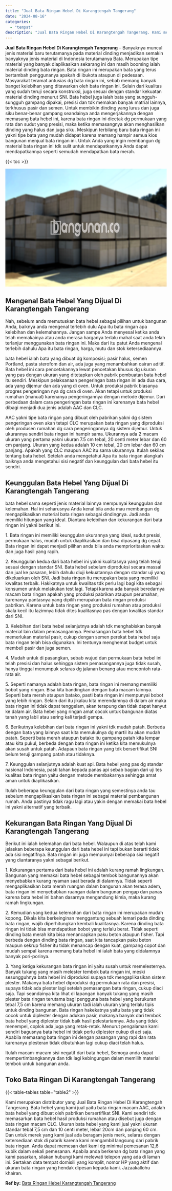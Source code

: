 ```yaml
---
title: "Jual Bata Ringan Hebel Di Karangtengah Tangerang"
date: "2024-08-16"
categories: 
  - "tempat"
description: "Jual Bata Ringan Hebel Di Karangtengah Tangerang. Kami merupakan distributor yang Jual Bata Ringan Hebel Di Karangtengah Tangerang. Bata hebel yang kami jual..."
---
```


**Jual Bata Ringan Hebel Di Karangtengah Tangerang** – Banyaknya muncul jenis material baru terutamanya pada material dinding menjadikan semakin banyaknya jenis material di Indonesia terutamanya Bata. Merupakan tipe material yang banyak diaplikasikan sekarang ini dan masih booming ialah material dinding bata ringan. Bata ringan ini merupakan bata yang terus bertambah penggunanya apakah di ibukota ataupun di pedesaan. Masyarakat teramat antusias dg bata ringan ini, sebab memang banyak banget kelebihan yang ditawarkan oleh bata ringan ini. Selain dari kualitas yang sudah teruji secara konstruksi, juga sesuai dengan standar kekuatan material dinding menurut SNI. Bata hebel juga ialah bata yang sungguh-sungguh gampang dipakai, presisi dan tdk memakan banyak matrial lainnya, terkhusus pasir dan semen. Untuk membikin dinding yang lurus dan juga siku benar-benar gampang seandainya anda mengerjakannya dengan memasang bata hebel ini, karena bata ringan ini dicetak dg permukaan yang rata dan sudut yang presisi, maka ketika memasangnya akan menghasilkan dinding yang halus dan juga siku. Meskipun terbilang baru bata ringan ini yakni tipe bata yang mudah didapat karena memang hampir semua kios bangunan menjual bata ringan ini. Untuk Anda yang ingin membangun dg material bata ringan ini tdk sulit untuk mendapatkannya Anda dapat mendapatkannya seperti semudah mendapatkan bata merah.

{{< toc >}}

![Jual Bata Ringan Hebel Di Karangtengah Tangerang](/images/jual-hebel-murah-35.png)

## Mengenal Bata Hebel Yang Dijual Di Karangtengah Tangerang

Nah, sebelum anda memutuskan bata hebel sebagai pilihan untuk bangunan Anda, baiknya anda mengenal terlebih dulu Apa itu bata ringan apa kelebihan dan kelemahannya. Jangan sampe Anda menyesal ketika anda telah memakainya atau anda merasa harganya terlalu mahal saat anda telah terlanjur menggunakan bata ringan ini. Maka dari itu patut Anda mengenal terlebih dahulu Apa itu bata ringan, harga, mutu dan stok ketersediaannya.

bata hebel ialah bata yang dibuat dg komposisi; pasir halus, semen Portland, pasta sterofom dan air, ada juga yang menambahkan cairan aditif. Bata hebel ini cara pencetakannya lewat pencetakan khusus dg ukuran yang pas dengan ukuran yang ditetapkan oleh pabrik pembuatan bata hebel itu sendiri. Meskipun pelaksanaan pengeringan bata ringan ini ada dua cara, ada yang dijemur dan ada yang di oven. Untuk produksi pabrik biasanya progres pengeringan nya dg cara di oven. Akan tetapi untuk produksi rumahan (manual) karenanya pengeringannya dengan metode dijemur. Dari perbedaan dalam cara pengeringan bata ringan ini karenanya bata hebel dibagi menjadi dua jenis adalah AAC dan CLC.

AAC yakni tipe bata ringan yang dibuat oleh pabrikan yakni dg sistem pengeringan oven akan tetapi CLC merupakan bata ringan yang diproduksi oleh produsen rumahan dg cara pengeringannya dg sistem dijemur. Untuk ukurannya sendiri bata ringan ini hampir sama. Ukurannya ada 2 macam ukuran yang pertama yakni ukuran 7.5 cm tebal, 20 centi meter lebar dan 60 cm panjang. Ukuran yang kedua adalah 10 cm tebal, 20 cm lebar dan 60 cm panjang. Apakah yang CLC maupun AAC itu sama ukurannya. Itulah sekilas tentang bata hebel. Setelah anda mengetahui Apa itu bata ringan alangkah baiknya anda mengetahui sisi negatif dan keunggulan dari bata hebel itu sendiri.

## Keunggulan Bata Hebel Yang Dijual Di Karangtengah Tangerang

bata hebel sama seperti jenis material lainnya mempunyai keunggulan dan kelemahan. Hal ini seharusnya Anda kenal bila anda mau membangun dg mengaplikasikan material bata ringan sebagai dindingnya. Jadi anda memiliki hitungan yang ideal. Diantara kelebihan dan kekurangan dari bata ringan ini yakni berikut ini.

1\. Bata ringan ini memiliki keunggulan ukurannya yang ideal, sudut presisi, permukaan halus, mudah untuk diaplikasikan dan bisa dipasang dg cepat. Bata ringan ini dapat menjadi pilihan anda bila anda memprioritaskan waktu dan juga hasil yang rapih.

2\. Keunggulan kedua dari bata hebel ini yakni kualitasnya yang telah teruji sesuai dengan standar SNI. Bata hebel sebelum diproduksi secara massal dan jual ke pasaran, lebih dahulu diuji kekuatannya dengan standar uji yang dikeluarkan oleh SNI. Jadi bata ringan itu merupakan bata yang memiliki kwalitas terbaik. Hakikatnya untuk kwalitas tdk perlu lagi bagi kita sebagai konsumen untuk melakukan test lagi. Tetapi karena ada banyak beredarnya macam bata ringan apakah yang produksi pabrikan ataupun perumahan, karenanya pantasnya yang dipilih merupakan bata ringan produksi pabrikan. Karena untuk bata ringan yang produksi rumahan atau produksi skala kecil itu lazimnya tidak dites kualitasnya pas dengan kwalitas standar dari SNI.

3\. Kelebihan dari bata hebel selanjutnya adalah tdk menghabiskan banyak material lain dalam pemasangannya. Pemasangan bata hebel tdk memerlukan material pasir, cukup dengan semen perekat bata hebel saja bata ringan telah bisa digunakan. Ini tentunya menghemat budget untuk membeli pasir dan juga semen.

4\. Mudah untuk di pasangkan, sebab wujud dan permukaan bata hebel ini telah presisi dan halus sehingga sistem pemasangannya juga tidak susah, hanya tinggal menumpuk selaras dg jalanan benang atau mencontoh rata-rata air.

5\. Seperti namanya adalah bata ringan, bata ringan ini memang memiliki bobot yang ringan. Bisa kita bandingkan dengan bata macam lainnya. Seperti bata merah ataupun batako, pasti bata ringan ini mempunyai bobot yang lebih ringan. Selain dari itu jikalau kita merendamnya di dalam air maka bata ringan ini tidak dapat tenggelam, akan terapung dan tidak dapat hanyut ke dalam air. Bata hebel yang ringan amat cocok untuk bangunan diatas tanah yang labil atau sering kali terjadi gempa.

6\. Berikutnya kelebihan dari bata ringan ini yakni tdk mudah patah. Berbeda dengan bata yang lainnya saat kita memukulnya dg martil itu akan mudah patah. Seperti bata merah ataupun batako itu gampang patah kita lempar atau kita pukul, berbeda dengan bata ringan ini ketika kita memukulnya akan susah untuk patah. Adapaun bata ringan yang tdk bersertifikat SNI belum teruji gampang patah atau tidaknya.

7\. Keunggulan selanjutnya adalah kuat api. Bata hebel yang pas dg standar nasional Indonesia, pasti tahan kepada panas api sebab bagian dari uji tes kualitas bata ringan yaitu dengan metode membakarnya sehingga amat aman untuk diaplikasikan.

Itulah beberapa keunggulan dari bata ringan yang semestinya anda tau sebelum mengaplikasikan bata ringan ini sebagai material pembangunan rumah. Anda pastinya tidak ragu lagi atau yakin dengan memakai bata hebel ini yakni alternatif yang terbaik.

## Kekurangan Bata Ringan Yang Dijual Di Karangtengah Tangerang

Berikut ini ialah kelemahan dari bata hebel. Walaupun di atas telah kami jelaskan beberapa keunggulan dari bata hebel ini tapi bukan berarti tidak ada sisi negatifnya. Bata ringan ini juga mempunyai beberapa sisi negatif yang diantaranya yakni sebagai berikut.

1\. Kekurangan pertama dari bata hebel ini adalah kurang ramah lingkungan. Bangunan yang memakai bata hebel sebagai tembok bangunannya akan menyebabkan kurang nyaman saat berada di dalamnya. Tidak seperti mengaplikasikan bata merah ruangan dalam bangunan akan terasa adem, bata ringan ini menyebabkan ruangan dalam bangunan pengap dan panas karena bata hebel ini bahan dasarnya mengandung kimia, maka kurang ramah lingkungan.

2\. Kemudian yang kedua kelemahan dari bata ringan ini merupakan mudah kopong. Dikala kita berkeinginan menggantung sebuah lemari pada dinding bata ringan, wajib diperhitungkan kembali kualitasnya. Karena dinding bata ringan ini tidak bisa mendapatkan bobot yang terlalu berat. Tidak seperti dinding bata merah kita bisa menancapkan paku beton ataupun fisher. Tapi berbeda dengan dinding bata ringan, saat kita tancapkan paku beton maupun sekrup fisher itu tidak menancap dengan kuat, gampang copot dan mudah sempal karena memang bata hebel ini ialah bata yang didalamnya banyak pori-porinya.

3\. Yang ketiga kekurangan bata ringan ini yaitu susah untuk memelesternya. Banyak tukang yang masih melester tembok bata ringan ini, meski sesungguhnya bata hebel ini diproduksi supaya tdk mengaplikasikan sistem plester. Makanya bata hebel diproduksi dg permukaan rata dan presisi, supaya tidak ada plester lagi setelah pemasangan bata ringan, cukup diaci saja. Tapi seandainya kita lihat di lapangan banyak tukang yang masih plester bata ringan terutama bagi pengguna bata hebel yang berukuran tebal 7,5 cm karena memang ukuran tadi ialah ukuran yang terlalu tipis untuk dinding bangunan. Bata ringan hakekatnya yaitu bata yang tidak cocok untuk diplester dengan adukan pasir, makanya banyak dari tembok bata hebel yang diplester tidak baik hasil pelestariannya. Ada yang tidak menempel, coplok ada juga yang retak-retak. Menurut pengalaman kami sendiri bagusnya bata hebel ini tidak perlu diplester cukup di aci saja. Apabila memasang bata ringan ini dengan pasangan yang rapi dan rata karenanya plesteran tidak dibutuhkan lagi cukup diaci telah halus.

Itulah macam-macam sisi negatif dari bata hebel, Semoga anda dapat mempertimbangkannya dan tdk lagi kebingungan dalam memilih material tembok untuk bangunan anda.

## Toko Bata Ringan Di Karangtengah Tangerang

{{< table-tables table="table2" >}}

Kami merupakan distributor yang Jual Bata Ringan Hebel Di Karangtengah Tangerang. Bata hebel yang kami jual yaitu bata ringan macam AAC, adalah bata hebel yang dibuat oleh pabrikan bersertifikat SNI. Kami sendiri tdk memasarkan bata hebel hasil produksi rumahan atau disebut juga dengan bata ringan macam CLC. Ukuran bata hebel yang kami jual yakni ukuran standar tebal 7,5 cm dan 10 centi meter, lebar 20cm dan panjang 60 cm. Dan untuk merek yang kami jual ada beragam jenis merk, selaras dengan ketersediaan stok di pabrik karena kami mengambil langsung dari pabrik bata ringan. Anda dapat memesan dari kami dg minimal pemesanan 12,6 kubik dalam sekali pemesanan. Apabila anda berkenan dg bata ringan yang kami pasarkan, silakan hubungi kami melewati telepon yang ada di laman ini. Sertakan data tempat domisili yang komplit, nomor HP yang aktif dan ukuran bata ringan yang hendak dipesan kepada kami. Jazaakallohu khairan.

**Ref by:** [Bata Ringan Hebel Karangtengah Tangerang](https://id.wikipedia.org/wiki/Bata)
